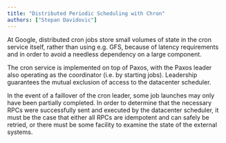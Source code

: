 ```yaml
---
title: "Distributed Periodic Scheduling with Chron"
authors: ["Stepan Davidovic"]
---
```


At Google, distributed cron jobs store small volumes of state in the cron service itself, rather than using e.g. GFS, because of latency requirements and in order to avoid a needless dependency on a large component.

The cron service is implemented on top of Paxos, with the Paxos leader also operating as the coordinator (i.e. by starting jobs). Leadership guarantees the mutual exclusion of access to the datacenter scheduler.

In the event of a faillover of the cron leader, some job launches may only have been partially completed. In order to determine that the necessary RPCs were successfully sent and executed by the datacenter scheduler, it must be the case that either all RPCs are idempotent and can safely be retried, or there must be some facility to examine the state of the external systems.
